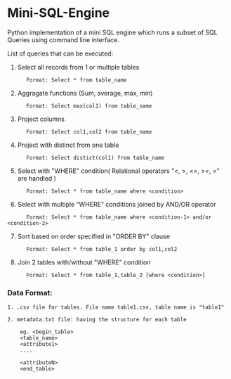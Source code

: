 # Mini-SQL-Engine

Python implementation of a mini SQL engine which runs a subset of SQL Queries using command line interface.


List of queries that can be executed:
  

1. Select all records from 1 or multiple tables 
```
      Format: Select * from table_name
```
2. Aggragate functions (Sum, average, max, min) 
```
      Format: Select max(col1) from table_name
```
3. Project columns 
```
      Format: Select col1,col2 from table_name
```
4. Project with distinct from one table
```
      Format: Select distict(col1) from table_name
```
5. Select with "WHERE" condition( Relational operators "<, >, <=, >=, =" are handled )
```
      Format: Select * from table_name where <condition>
```
6. Select with multiple "WHERE" conditions joined by AND/OR operator
```
      Format: Select * from table_name where <condition-1> and/or <condition-2>
```
7. Sort based on order specified in "ORDER BY" clause
```
      Format: Select * from table_1 order by col1,col2
```      
8. Join 2 tables with/without "WHERE" condition
```
      Format: Select * from table_1,table_2 [where <condition>]   
```


### Data Format:

	1. .csv file for tables. File name table1.csv, table name is "table1" 

	2. metadata.txt file: having the structure for each table

	    eg. <begin_table> 
		<table_name> 
		<attribute1> 
		.... 
 
		<attributeN> 
		<end_table>  
		
